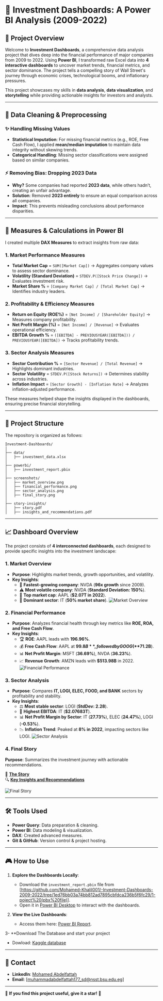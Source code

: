# 🌊 Investment Dashboards: A Power BI Analysis (2009-2022)

## 🌟 Project Overview
Welcome to **Investment Dashboards**, a comprehensive data analysis project that dives deep into the financial performance of major companies from 2009 to 2022. Using **Power BI**, I transformed raw Excel data into **4 interactive dashboards** to uncover market trends, financial metrics, and sector dominance. The project tells a compelling story of Wall Street's journey through economic crises, technological booms, and inflationary pressures.

This project showcases my skills in **data analysis**, **data visualization**, and **storytelling** while providing actionable insights for investors and analysts.

---

## 📂 Data Cleaning & Preprocessing

### ✨ Handling Missing Values
- **Statistical Imputation**: For missing financial metrics (e.g., ROE, Free Cash Flow), I applied **mean/median imputation** to maintain data integrity without skewing trends.
- **Categorical Handling**: Missing sector classifications were assigned based on similar companies.

### ⚡ Removing Bias: Dropping 2023 Data
- **Why?** Some companies had reported **2023 data**, while others hadn’t, creating an unfair advantage.
- **Solution**: Removed **2023 entirely** to ensure an equal comparison across all companies.
- **Impact**: This prevents misleading conclusions about performance disparities.

---

## 🔄 Measures & Calculations in Power BI
I created multiple **DAX Measures** to extract insights from raw data:

### 1. Market Performance Measures
- **Total Market Cap** = `SUM([Market Cap])` → Aggregates company values to assess sector dominance.
- **Volatility (Standard Deviation)** = `STDEV.P([Stock Price Change])` → Evaluates investment risk.
- **Market Share %** = `[Company Market Cap] / [Total Market Cap]` → Identifies industry leaders.

### 2. Profitability & Efficiency Measures
- **Return on Equity (ROE%)** = `[Net Income] / [Shareholder Equity]` → Measures company profitability.
- **Net Profit Margin (%)** = `[Net Income] / [Revenue]` → Evaluates operational efficiency.
- **EBITDA Growth %** = `([EBITDA] - PREVIOUSYEAR([EBITDA])) / PREVIOUSYEAR([EBITDA])` → Tracks profitability trends.

### 3. Sector Analysis Measures
- **Sector Contribution %** = `[Sector Revenue] / [Total Revenue]` → Highlights dominant industries.
- **Sector Volatility** = `STDEV.P([Stock Returns])` → Determines stability across industries.
- **Inflation Impact** = `[Sector Growth] - [Inflation Rate]` → Analyzes inflation-adjusted performance.

These measures helped shape the insights displayed in the dashboards, ensuring precise financial storytelling.

---

## 📂 Project Structure

The repository is organized as follows:
```
Investment-Dashboards/
│
├── data/
│   ├── investment_data.xlsx
│
├── powerbi/
│   ├── investment_report.pbix
│
├── screenshots/
│   ├── market_overview.png
│   ├── financial_performance.png
│   ├── sector_analysis.png
│   ├── final_story.png
│
├── story-insights/
│   ├── story.pdf
│   ├── insights_and_recommendations.pdf
```

---

## 📈 Dashboard Overview

The project consists of **4 interconnected dashboards**, each designed to provide specific insights into the investment landscape:

### 1. Market Overview
- **Purpose**: Highlights market trends, growth opportunities, and volatility.
- **Key Insights**:
  - 🌟 **Fastest-growing company**: NVDA (**96x growth** since 2009).
  - ⚠ **Most volatile company**: NVDA (**Standard Deviation: 150%**).
  - 🏦 **Top market cap**: AAPL (**$2.07T in 2022**).
  - 👑 **Dominant sector**: IT (**50% market share**).
  ![Market Overview](<https://github.com/Mohamed-Khalil001/-Investment-Dashboards-2009-2022/blob/1ed76bb03a74bb812ad7895cbfdca236b5f6fc29/3-Dashboard%20Images/1-overview.png>)
### 2. Financial Performance
- **Purpose**: Analyzes financial health through key metrics like **ROE, ROA, and Free Cash Flow**.
- **Key Insights**:
  - 🏆 **ROE**: AAPL leads with **196.96%**.
  - 💰 **Free Cash Flow**: AAPL at **$99.8B**, followed by GOOG (**$71.2B**).
  - 📊 **Net Profit Margin**: MSFT (**36.69%**), NVDA (**36.23%**).
  - 📈 **Revenue Growth**: AMZN leads with **$513.98B** in 2022.
  ![Financial Performance ](<https://github.com/Mohamed-Khalil001/-Investment-Dashboards-2009-2022/blob/1ed76bb03a74bb812ad7895cbfdca236b5f6fc29/3-Dashboard%20Images/2-Financial_performance.png>)

### 3. Sector Analysis
- **Purpose**: Compares **IT, LOGI, ELEC, FOOD, and BANK** sectors by profitability and stability.
- **Key Insights**:
  - ⚖️ **Most stable sector**: LOGI (**StdDev: 2.28**).
  - 💪 **Highest EBITDA**: IT (**$2.07683T**).
  - 📊 **Net Profit Margin by Sector**: IT (**27.73%**), ELEC (**24.47%**), LOGI (**-0.53%**).
  - 📉 **Inflation Trend**: Peaked at **8% in 2022**, impacting sectors like LOGI.
  ![Sector Analysis ](<https://github.com/Mohamed-Khalil001/-Investment-Dashboards-2009-2022/blob/1ed76bb03a74bb812ad7895cbfdca236b5f6fc29/3-Dashboard%20Images/3-sector_analysis.PNG>)


### **4. Final Story**  
**Purpose**: Summarizes the investment journey with actionable recommendations.  

📖 [**The Story**](https://github.com/Mohamed-Khalil001/-Investment-Dashboards-2009-2022/blob/517102324c53c9c888831d81c7fa8eee2dd0bde3/4-Story%20_insights%20and%20Recommendations/Insights%20and%20Recommendation.pdf)  
🔍 [**Key Insights and Recommendations**](https://github.com/Mohamed-Khalil001/-Investment-Dashboards-2009-2022/blob/517102324c53c9c888831d81c7fa8eee2dd0bde3/4-Story%20_insights%20and%20Recommendations/The_Story.pdf)  

![Final Story](https://github.com/Mohamed-Khalil001/-Investment-Dashboards-2009-2022/blob/517102324c53c9c888831d81c7fa8eee2dd0bde3/3-Dashboard%20Images/4-final_story.PNG)


---

## 🛠️ Tools Used
- **Power Query**: Data preparation & cleaning.
- **Power BI**: Data modeling & visualization.
- **DAX**: Created advanced measures.
- **Git & GitHub**: Version control & project hosting.

---

## 🎮 How to Use

1. **Explore the Dashboards Locally**:
   - Download the `investment_report.pbix` file from [<https://github.com/Mohamed-Khalil001/-Investment-Dashboards-2009-2022/tree/1ed76bb03a74bb812ad7895cbfdca236b5f6fc29/1-poject%20(pbx%20file)>].
   - Open it in [Power BI Desktop](https://powerbi.microsoft.com/en-us/desktop/) to interact with the dashboards.

2. **View the Live Dashboards**:
   - Access them here: [Power BI Report](https://app.powerbi.com/groups/me/reports/bd33330c-ad23-440b-9542-b1b76e9058e4?ctid=0ffeb7b8-177f-48b0-809f-2499efab9107).

3- **Download The Database and start your project
   - Dowload: [Kaggle database](https://www.kaggle.com/datasets/rish59/financial-statements-of-major-companies2009-2023)

---

## 💌 Contact
- **LinkedIn**: [Mohamed Abdelfattah](https://www.linkedin.com/in/mohamed-abdelfattah-59035a353)
- **Email**: [muhammadabdelfattah177_sd@nsst.bsu.edu.eg]

---

🌟 **If you find this project useful, give it a star!** 💫

